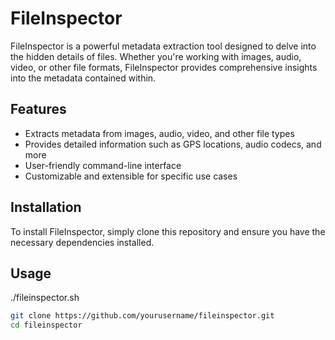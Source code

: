 # FileInspector

FileInspector is a powerful metadata extraction tool designed to delve into the hidden details of files. Whether you're working with images, audio, video, or other file formats, FileInspector provides comprehensive insights into the metadata contained within.

## Features

- Extracts metadata from images, audio, video, and other file types
- Provides detailed information such as GPS locations, audio codecs, and more
- User-friendly command-line interface
- Customizable and extensible for specific use cases

## Installation

To install FileInspector, simply clone this repository and ensure you have the necessary dependencies installed.

## Usage

./fileinspector.sh <filename>

```bash
git clone https://github.com/yourusername/fileinspector.git
cd fileinspector


